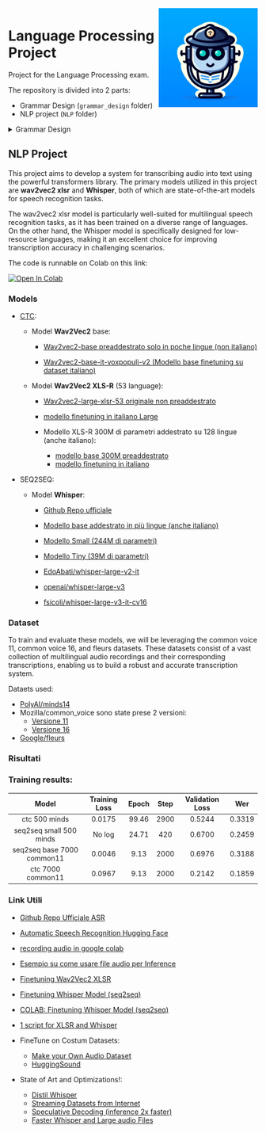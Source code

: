<img src="image_bot.jpeg" width=200 height=200 align="right">

# Language Processing Project

Project for the Language Processing exam.

The repository is divided into 2 parts:

- Grammar Design (`grammar_design` folder)
- NLP project (`NLP` folder)

<details>
<summary>Grammar Design</summary>
The original text of the Assignment:

> Using lark implement a parser for the definition of functions, with the following
> rules

> - the functions are defined as:
>   function name(par1,par2,…) {
>   return par1 op par2 op par3…;
>   }

> where name is the function name with the usual restrictions (an alphanumeric string beginning with a letter), par1.. are the function parameters whose names follow the same rules as variables names, op is + or \* (sum or product). The function body contains
> only the return instruction that involves the parameters.

> - assume that only one function can be defined
> - after the function definition, there are the calls whose syntax is: "name(cost1,cost2,…);" where name is the name of a defined function, cost1,… are numeric constants in the same number as the function arguments.

> - print the result of each function call

</details>

## NLP Project

This project aims to develop a system for transcribing audio into text using the powerful transformers library. The primary models utilized in this project are **wav2vec2 xlsr** and **Whisper**, both of which are state-of-the-art models for speech recognition tasks.

The wav2vec2 xlsr model is particularly well-suited for multilingual speech recognition tasks, as it has been trained on a diverse range of languages. On the other hand, the Whisper model is specifically designed for low-resource languages, making it an excellent choice for improving transcription accuracy in challenging scenarios.

The code is runnable on Colab on this link:

[![Open In Colab](https://colab.research.google.com/assets/colab-badge.svg)](https://colab.research.google.com/drive/1mlu3WtDwkJp9hWuxhIaXO6LXBxfOBwfR?usp=sharing)

### Models

- [CTC](https://distill.pub/2017/ctc/):

  - Model **Wav2Vec2** base:

    - [Wav2vec2-base preaddestrato solo in poche lingue (non italiano)](https://huggingface.co/facebook/wav2vec2-base)

    - [Wav2vec2-base-it-voxpopuli-v2 (Modello base finetuning su dataset italiano)](https://huggingface.co/facebook/wav2vec2-base-it-voxpopuli-v2)

  - Model **Wav2Vec2 XLS-R** (53 language):

    - [Wav2vec2-large-xlsr-53 originale non preaddestrato](https://huggingface.co/facebook/wav2vec2-large-xlsr-53)

    - [modello finetuning in italiano Large](https://huggingface.co/facebook/wav2vec2-large-xlsr-53-italian)

    - Modello XLS-R 300M di parametri addestrato su 128 lingue (anche italiano):

      - [modello base 300M preaddestrato](https://huggingface.co/facebook/wav2vec2-xls-r-300m)
      - [modello finetuning in italiano](https://huggingface.co/dbdmg/wav2vec2-xls-r-300m-italian)

- SEQ2SEQ:

  - Model **Whisper**:

    - [Github Repo ufficiale](https://github.com/openai/whisper)
    - [Modello base addestrato in più lingue (anche italiano)](https://huggingface.co/openai/whisper-base)

    - [Modello Small (244M di parametri)](https://huggingface.co/openai/whisper-small)
    - [Modello Tiny (39M di parametri)](https://huggingface.co/openai/whisper-tiny)
    - [EdoAbati/whisper-large-v2-it](https://huggingface.co/EdoAbati/whisper-large-v2-it)
    - [openai/whisper-large-v3](https://huggingface.co/openai/whisper-large-v3)
    - [fsicoli/whisper-large-v3-it-cv16](https://huggingface.co/fsicoli/whisper-large-v3-it-cv16)

### Dataset

To train and evaluate these models, we will be leveraging the common voice 11, common voice 16, and fleurs datasets. These datasets consist of a vast collection of multilingual audio recordings and their corresponding transcriptions, enabling us to build a robust and accurate transcription system.

Dataets used:

- [PolyAI/minds14](https://huggingface.co/datasets/PolyAI/minds14)
- Mozilla/common_voice sono state prese 2 versioni:
  - [Versione 11](https://huggingface.co/datasets/mozilla-foundation/common_voice_11_0)
  - [Versione 16](https://huggingface.co/datasets/mozilla-foundation/common_voice_16_0)
- [Google/fleurs](https://huggingface.co/datasets/google/fleurs)

### Risultati

### Training results:

|           Model            | Training Loss | Epoch | Step | Validation Loss |  Wer   |
| :------------------------: | :-----------: | :---: | :--: | :-------------: | :----: |
|       ctc 500 minds        |    0.0175     | 99.46 | 2900 |     0.5244      | 0.3319 |
|  seq2seq small 500 minds   |    No log     | 24.71 | 420  |     0.6700      | 0.2459 |
| seq2seq base 7000 common11 |    0.0046     | 9.13  | 2000 |     0.6976      | 0.3188 |
|     ctc 7000 common11      |    0.0967     | 9.13  | 2000 |     0.2142      | 0.1859 |

### Link Utili

- [Github Repo Ufficiale ASR](https://github.com/huggingface/transformers/tree/main/examples/pytorch/speech-recognition)

- [Automatic Speech Recognition Hugging Face ](https://huggingface.co/docs/transformers/tasks/asr)

- [recording audio in google colab](https://gist.github.com/korakot/c21c3476c024ad6d56d5f48b0bca92be)

- [Esempio su come usare file audio per Inference](https://huggingface.co/jonatasgrosman/wav2vec2-large-xlsr-53-english)

- [Finetuning Wav2Vec2 XLSR](https://huggingface.co/blog/fine-tune-xlsr-wav2vec2)

- [Finetuning Whisper Model (seq2seq)](https://huggingface.co/blog/fine-tune-whisper)
- [COLAB: Finetuning Whisper Model (seq2seq)](https://colab.research.google.com/github/sanchit-gandhi/notebooks/blob/main/fine_tune_whisper.ipynb#scrollTo=-2zQwMfEOBJq)

- [1 script for XLSR and Whisper](https://github.com/voidful/asr-trainer?tab=readme-ov-file)
- FineTune on Costum Datasets:

  - [Make your Own Audio Dataset](https://huggingface.co/docs/datasets/audio_dataset)
  - [HuggingSound](https://github.com/jonatasgrosman/huggingsound/tree/main)

- State of Art and Optimizations!:
  - [Distil Whisper](https://github.com/huggingface/distil-whisper/tree/main)
  - [Streaming Datasets from Internet](https://huggingface.co/blog/audio-datasets#streaming-mode-the-silver-bullet)
  - [Speculative Decoding (inference 2x faster)](https://huggingface.co/blog/whisper-speculative-decoding)
  - [Faster Whisper and Large audio Files](https://github.com/piegu/language-models/blob/master/Speech_to_Text_with_faster_whisper_on_large_audio_file_in_any_language.ipynb?source=post_page-----e4d4d2daf0cd--------------------------------)
